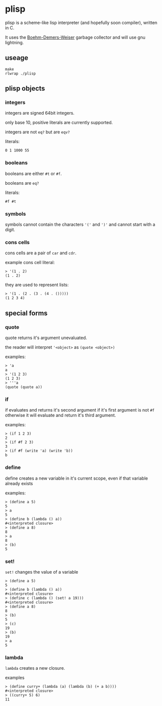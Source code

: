# plisp

plisp is a scheme-like lisp interpreter (and hopefully soon compiler), written in C.

It uses the [Boehm-Demers-Weiser](https://www.hboehm.info/gc/) garbage
collector and will use gnu lightning.

## useage

```
make
rlwrap ./plisp
```

## plisp objects

### integers

integers are signed 64bit integers.

only base 10, positive literals are currently supported.

integers are not `eq?` but are `eqv?`

literals:

```
0 1 1000 55
```

### booleans

booleans are either `#t` or `#f`.

booleans are `eq?`

literals:

```
#f #t
```

### symbols

symbols cannot contain the characters `'('` and `')'` and cannot start with a digit.

### cons cells

cons cells are a pair of `car` and `cdr`.

example cons cell literal:

```
> '(1 . 2)
(1 . 2)
```

they are used to represent lists:

```
> '(1 . (2 . (3 . (4 . ()))))
(1 2 3 4)
```

## special forms

### quote

quote returns it's argument unevaluated.

the reader will interpret `'<object>` as `(quote <object>)`

examples:

```
> 'a
a
> '(1 2 3)
(1 2 3)
> '''a
(quote (quote a))
```

### if

if evaluates and returns it's second argument if it's first argument is not
`#f` otherwise it will evaluate and return it's third argument.

examples:

```
> (if 1 2 3)
2
> (if #f 2 3)
3
> (if #f (write 'a) (write 'b))
b
```

### define

define creates a new variable in it's current scope, even if that variable already exists

examples:

```
> (define a 5)
5
> a
5
> (define b (lambda () a))
#<interpreted closure>
> (define a 8)
8
> a
8
> (b)
5
```

### set!

`set!` changes the value of a variable

```
> (define a 5)
5
> (define b (lambda () a))
#<interpreted closure>
> (define c (lambda () (set! a 19)))
#<interpreted closure>
> (define a 8)
8
> (b)
5
> (c)
19
> (b)
19
> a
5
```

### lambda

`lambda` creates a new closure.

examples

```
> (define curry+ (lambda (a) (lambda (b) (+ a b))))
#<interpreted closure>
> ((curry+ 5) 6)
11
```
